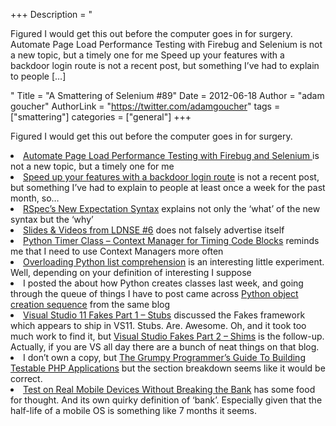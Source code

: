 +++
Description = "<p>Figured I would get this out before the computer goes in for surgery. Automate Page Load Performance Testing with Firebug and Selenium is not a new topic, but a timely one for me Speed up your features with a backdoor login route is not a recent post, but something I’ve had to explain to people […]</p>"
Title = "A Smattering of Selenium #89"
Date = 2012-06-18
Author = "adam goucher"
AuthorLink = "https://twitter.com/adamgoucher"
tags = ["smattering"]
categories = ["general"]
+++
<p>Figured I would get this out before the computer goes in for surgery.</p>
<li><a href="http://www.softwareishard.com/blog/firebug/automate-page-load-performance-testing-with-firebug-and-selenium/">Automate Page Load Performance Testing with Firebug and Selenium </a> is not a new topic, but a timely one for me</li>
<li><a href="http://itshouldbeuseful.wordpress.com/2010/11/11/speed-up-your-features-with-a-backdoor-login-route/">Speed up your features with a backdoor login route</a> is not a recent post, but something I&#8217;ve had to explain to people at least once a week for the past month, so&#8230;</li>
<li><a href="http://myronmars.to/n/dev-blog/2012/06/rspecs-new-expectation-syntax">RSpec&#8217;s New Expectation Syntax</a> explains not only the &#8216;what&#8217; of the new syntax but the &#8216;why&#8217;</li>
<li><a href="http://bitly.com/bundles/undeleterious/1">Slides &amp; Videos from LDNSE #6</a> does not falsely advertise itself</li>
<li><a href="http://coreygoldberg.blogspot.ca/2012/06/python-timer-class-context-manager-for.html">Python Timer Class &#8211; Context Manager for Timing Code Blocks</a> reminds me that I need to use Context Managers more often</li>
<li><a href="http://blog.sigfpe.com/2012/03/overloading-python-list-comprehension.html?m=1">Overloading Python list comprehension</a> is an interesting little experiment. Well, depending on your definition of interesting I suppose</li>
<li>I posted the about how Python creates classes last week, and going through the queue of things I have to post came across <a href="http://eli.thegreenplace.net/2012/04/16/python-object-creation-sequence/">Python object creation sequence</a> from the same blog</li>
<li><a href="http://www.peterprovost.org/blog/2012/04/15/visual-studio-11-fakes-part-1/">Visual Studio 11 Fakes Part 1 &#8211; Stubs</a> discussed the Fakes framework which appears to ship in VS11. Stubs. Are. Awesome. Oh, and it took too much work to find it, but <a href="http://www.peterprovost.org/blog/2012/04/25/visual-studio-11-fakes-part-2/">Visual Studio Fakes Part 2 &#8211; Shims</a> is the follow-up. Actually, if you are VS all day there are a bunch of neat things on that blog.</li>
<li>I don&#8217;t own a copy, but <a href="http://grumpy-testing.com/">The Grumpy Programmer&#8217;s Guide To Building Testable PHP Applications</a> but the section breakdown seems like it would be correct.</li>
<li><a href="http://bradfrostweb.com/blog/mobile/test-on-real-mobile-devices-without-breaking-the-bank/">Test on Real Mobile Devices Without Breaking the Bank</a> has some food for thought. And its own quirky definition of &#8216;bank&#8217;. Especially given that the half-life of a mobile OS is something like 7 months it seems.</li>

